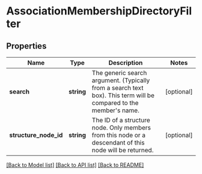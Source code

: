 # AssociationMembershipDirectoryFilter

## Properties
Name | Type | Description | Notes
------------ | ------------- | ------------- | -------------
**search** | **string** | The generic search argument. (Typically from a search text box).  This term will be compared to the member&#39;s name. | [optional] 
**structure_node_id** | **string** | The ID of a structure node.  Only members from this node or a descendant of this node will be returned. | [optional] 

[[Back to Model list]](../README.md#documentation-for-models) [[Back to API list]](../README.md#documentation-for-api-endpoints) [[Back to README]](../README.md)


